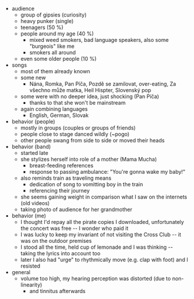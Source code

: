- audience
	- group of gipsies (curiosity)
	- heavy punker (single)
	- teenagers (50 %)
	- people around my age (40 %)
		- mixed weed smokers, bad language speakers, also some "burgeois" like me
		- smokers all around
	- even some older people (10 %)
- songs
	- most of them already known
	- some new
		- Nána, Romka, Pan Píča, Pozdě se zamilovat, over-eating, Za
		  všechno může matka, Heil Hispter, Slovenský pop
	- some were with no deeper idea, just shocking (Pan Píča)
		- thanks to that she won't be mainstream
	- again combining languages
		- English, German, Slovak
- behavior (people)
	- mostly in groups (couples or groups of friends)
	- people close to stage danced wildly (~pogo)
	- other people swang from side to side or moved their heads
- behavior (band)
	- started late
	- she stylizes herself into role of a mother (Mama Mucha)
		- breast-feeding references
		- response to passing ambulance: "You're gonna wake my baby!"
	- also reminds train as traveling means
		- dedication of song to vomitting boy in the train
		- referencing their journey
	- she seems gaining weight in comparison what I saw on the internets (old videos)
	- taking photo of audience for her grandmother
- behavior (me)
	- I thought I'd repay all the pirate copies I downloaded, unfortunately
	  the concert was free -- I wonder who paid it
	- I was lucky to keep my invariant of not visiting the Cross Club -- it
	  was on the outdoor premises
	- I stood all the time, held cup of lemonade and I was thinking --
	  taking the lyrics into account too 
	- later I also had "urge" to rhythmically move (e.g. clap with foot)
	  and I resisted
- general
	- volume too high, my hearing perception was distorted (due to non-linearity)
		- and tinnitus afterwards
